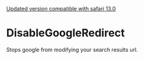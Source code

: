 [Updated version compatible with safari 13.0](https://github.com/umetzu/CleanLinksForGoogle)

DisableGoogleRedirect
=====================

Stops google from modifying your search results url.
